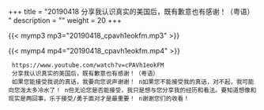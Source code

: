 +++
title = "20190418  分享我认识真实的美国后，既有歉意也有感谢！（粤语） "
description = ""
weight = 20
+++

{{< mymp3 mp3="20190418_cpavh1eokfm.mp3" >}}

{{< mymp4 mp4="20190418_cpavh1eokfm.mp4" >}}

     https://www.youtube.com/watch?v=cPAVh1eokFM 
     分享我认识真实的美国后，既有歉意也有感谢！（粤语） 
     如果您能接受我说的真话，我要向您说声谢谢！ n如果您不能接受我的真话，对不起，我可能向您泼太多冷水了！ n但无论您是否能接受，我只是想与您分享我的经历和看法。要知道想像和现实是两回事，乐于接受/勇于面对才是最重要！ n谢谢您们的收看！ 
